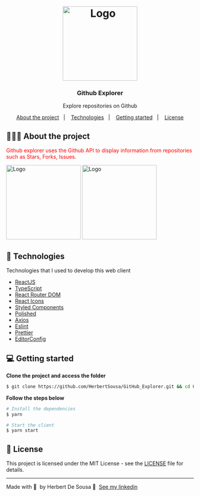 <h1 align="center">
	<img alt="Logo" src="https://github.com/HerbertSousa/GitHub_Explorer/blob/master/src/assets/explorerlogo.png?raw=true" width="200px" />
</h1>

<h3 align="center">
  Github Explorer
</h3>

<p align="center">Explore repositories on Github</p>

<p align="center">
  <a href="#-about-the-project">About the project</a>&nbsp;&nbsp;&nbsp;|&nbsp;&nbsp;&nbsp;
  <a href="#-technologies">Technologies</a>&nbsp;&nbsp;&nbsp;|&nbsp;&nbsp;&nbsp;
  <a href="#-getting-started">Getting started</a>&nbsp;&nbsp;&nbsp;|&nbsp;&nbsp;&nbsp;
  <a href="#-license">License</a>
</p>

## 👨🏻‍💻 About the project

<p style="color: red;">
Github explorer uses the Github API to display information from repositories such as Stars, Forks, Issues.</p>
<img alt="Logo" src="https://github.com/HerbertSousa/GitHub_Explorer/blob/master/src/assets/tela_1.gif?raw=true" width="200px" />
<img alt="Logo" src="https://github.com/HerbertSousa/GitHub_Explorer/blob/master/src/assets/tela_2.gif.png?raw=true" width="200px" />

## 🚀 Technologies

Technologies that I used to develop this web client

- [ReactJS](https://reactjs.org/)
- [TypeScript](https://www.typescriptlang.org/)
- [React Router DOM](https://reacttraining.com/react-router/)
- [React Icons](https://react-icons.netlify.com/#/)
- [Styled Components](https://styled-components.com/)
- [Polished](https://github.com/styled-components/polished)
- [Axios](https://github.com/axios/axios)
- [Eslint](https://eslint.org/)
- [Prettier](https://prettier.io/)
- [EditorConfig](https://editorconfig.org/)

## 💻 Getting started

**Clone the project and access the folder**

```bash
$ git clone https://github.com/HerbertSousa/GitHub_Explorer.git && cd GitHub_Explorer
```

**Follow the steps below**

```bash
# Install the dependencies
$ yarn

# Start the client
$ yarn start
```

## 📝 License

This project is licensed under the MIT License - see the [LICENSE](LICENSE) file for details.

---

Made with 💜 &nbsp;by Herbert De Sousa 👋 &nbsp;[See my linkedin](https://www.linkedin.com/in/herbert-sampaio-5ba26816a/)
